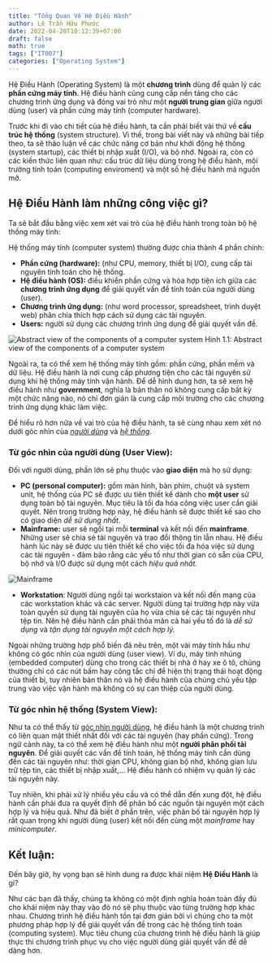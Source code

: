 ```yaml
---
title: "Tổng Quan Về Hệ Điều Hành"
author: Lê Trần Hữu Phước
date: 2022-04-28T10:12:39+07:00
draft: false
math: true
tags: ["IT007"]
categories: ["Operating System"]
---
```


Hệ Điều Hành (Operating System) là một **chương trình** dùng để quản lý các **phần cứng máy tính**. Hệ điều hành cũng cung cấp nền tảng cho các chương trình ứng dụng và đóng vai trò như một **người trung gian** giữa người dùng (user) và phần cứng máy tính (computer hardware). 

Trước khi đi vào chi tiết của hệ điều hành, ta cần phải biết vài thứ về **cấu trúc hệ thống** (system structure). Vì thế, trong bài viết này và những bài tiếp theo, ta sẽ thảo luận về các chức năng cơ bản như khởi động hệ thống (system startup), các thiết bị nhập xuất (I/O), và bộ nhớ. Ngoài ra, còn có các kiến thức liên quan như: cấu trúc dữ liệu dùng trong hệ điều hành, môi trường tính toán (computing enviroment) và một số hệ điều hành mã nguồn mở.

## Hệ Điều Hành làm những công việc gì?
Ta sẽ bắt đầu bằng việc xem xét vai trò của hệ điều hành trong toàn bộ hệ thống máy tính:

Hệ thống máy tính (computer system) thường được chia thành 4 phần chính: 
- **Phần cứng (hardware):** (như CPU, memory, thiết bị I/O), cung cấp tài nguyên tính toán cho hệ thống.
- **Hệ điều hành (OS):** điều khiển phần cứng và hòa hợp tiện ích giữa các **chương trình ứng dụng** để giải quyết vấn đề tính toán của người dùng (user).
- **Chương trình ứng dụng:** (như word processor, spreadsheet, trình duyệt web) phân chia thích hợp cách sử dụng các tài nguyên.
- **Users:** người sử dụng các chương trình ứng dụng để giải quyết vấn đề.

![Abstract view of the components of a computer system](/images/IT007/Abstract_view_of_comp_sys.png)
Hình 1.1: Abstract view of the components of a computer system

Ngoài ra, ta có thể xem hệ thống máy tính gồm: phần cứng, phần mềm và dữ liệu. Hệ điều hành là nơi cung cấp phương tiện cho các tài nguyên sử dụng khi hệ thống máy tính vận hành. Để dễ hình dung hơn, ta sẽ xem hệ điều hành như **government**, nghĩa là bản thân nó không cung cấp bất kỳ một chức năng nào, nó chỉ đơn giản là cung cấp môi trường cho các chương trình ứng dụng khác làm việc.

Để hiểu rõ hơn nữa về vai trò của hệ điều hành, ta sẽ cùng nhau xem xét nó dưới góc nhìn của [*người dùng*](#từ-góc-nhìn-của-người-dùng-user-view) và [*hệ thống*](#từ-góc-nhìn-hệ-thống-system-view).

### Từ góc nhìn của người dùng (User View):

Đối với người dùng, phần lớn sẽ phụ thuộc vào **giao diện** mà họ sử dụng:
- **PC (personal computer):** gồm màn hình, bàn phím, chuột và system unit, hệ thống của PC sẽ được ưu tiên thiết kế dành cho **một user** sử dụng toàn bộ tài nguyên. Mục tiêu là tối đa hóa công việc user cần giải quyết. Nên trong trường hợp này, hệ điều hành sẽ được thiết kế sao cho có giao diện *dễ sử dụng nhất*.
- **Mainframe:** user sẽ ngồi tại mỗi **terminal** và kết nối đến **mainframe**. Những user sẽ chia sẻ tài nguyên và trao đổi thông tin lẫn nhau. Hệ điều hành lúc này sẽ được ưu tiên thiết kế cho việc tối đa hóa việc sử dụng các tài nguyên - đảm bảo rằng các yếu tố như thời gian có sẵn của CPU, bộ nhớ và I/O được sử dụng một cách *hiệu quả nhất.*

![Mainframe](/images/IT007/mainframe-interview-questions-q1.png)

- **Workstation**: Người dùng ngồi tại workstaion và kết nối đến mạng của các workstation khác và các server. Người dùng tại trường hợp này vừa toàn quyền sử dụng tài nguyên của họ vừa chia sẻ các tài nguyên như tệp tin. Nên hệ điều hành cần phải thỏa mãn cả hai yếu tố đó là *dễ sử dụng* và *tận dụng tài nguyên một cách hợp lý.*

Ngoài những trường hợp phổ biến đã nêu trên, một vài máy tính hầu như không có góc nhìn của người dùng (user view). Ví dụ, máy tính nhúng (embedded computer) dùng cho trong các thiết bị nhà ở hay xe ô tô, chúng thường chỉ có các nút bấm hay công tắc chỉ để hiện thị trạng thái hoạt động của thiết bị, tuy nhiên bản thân nó và hệ điều hành của chúng chủ yếu tập trung vào việc vận hành mà không có sự can thiệp của người dùng.

### Từ góc nhìn hệ thống (System View):
Như ta có thể thấy từ [góc nhìn người dùng](#từ-góc-nhìn-của-người-dùng-user-view), hệ điều hành là một chương trình có liên quan mật thiết nhất đối với các tài nguyên (hay phần cứng). Trong ngữ cảnh này, ta có thể xem hệ điều hành như một **người phân phối tài nguyên**. Để giải quyết các vấn đề tính toán, hệ thống máy tính cần dùng đến các tài nguyên như: thời gian CPU, không gian bộ nhớ, không gian lưu trữ tệp tin, các thiết bị nhập xuất,... Hệ điều hành có nhiệm vụ quản lý các tài nguyên này.

Tuy nhiên, khi phải xử lý nhiều yêu cầu và có thể dẫn đến xung đột, hệ điều hành cần phải đưa ra quyết định để phân bố các nguồn tài nguyên một cách hợp lý và hiệu quả. Như đã biết ở phần trên, việc phân bố tài nguyên hợp lý rất quan trọng khi người dùng (user) kết nối đến cùng một *mainframe* hay *minicomputer*.

## Kết luận:
Đến bây giờ, hy vọng bạn sẽ hình dung ra được khái niệm **Hệ Điều Hành** là gì? 

Như các bạn đã thấy, chúng ta không có một định nghĩa hoàn toàn đầy đủ cho khái niệm này thay vào đó nó sẽ phụ thuộc vào từng trường hợp khác nhau. Chương trình hệ điều hành tồn tại đơn giản bởi vì chúng cho ta một phương pháp hợp lý để giải quyết vấn đề trong các hệ thống tính toán (computing system). Mục tiêu chung của chương trình hệ điều hành là giúp thực thi chương trình phục vụ cho việc người dùng giải quyết vấn đề dễ dàng hơn.

